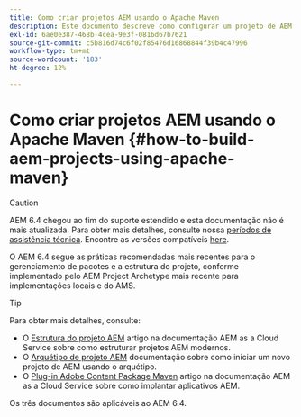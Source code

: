 ```yaml
---
title: Como criar projetos AEM usando o Apache Maven
description: Este documento descreve como configurar um projeto de AEM com base no Apache Maven
exl-id: 6ae0e387-468b-4cea-9e3f-0816d67b7621
source-git-commit: c5b816d74c6f02f85476d16868844f39b4c47996
workflow-type: tm+mt
source-wordcount: '183'
ht-degree: 12%

---
```


# Como criar projetos AEM usando o Apache Maven {#how-to-build-aem-projects-using-apache-maven}

>[!CAUTION]
>
>AEM 6.4 chegou ao fim do suporte estendido e esta documentação não é mais atualizada. Para obter mais detalhes, consulte nossa [períodos de assistência técnica](https://helpx.adobe.com/br/support/programs/eol-matrix.html). Encontre as versões compatíveis [here](https://experienceleague.adobe.com/docs/).

O AEM 6.4 segue as práticas recomendadas mais recentes para o gerenciamento de pacotes e a estrutura do projeto, conforme implementado pelo AEM Project Archetype mais recente para implementações locais e do AMS.

>[!TIP]
>
>Para obter mais detalhes, consulte:
>
>* O [Estrutura do projeto AEM](https://experienceleague.adobe.com/docs/experience-manager-cloud-service/implementing/developing/aem-project-content-package-structure.html?lang=pt-BR) artigo na documentação AEM as a Cloud Service sobre como estruturar projetos AEM modernos.
>* O [Arquétipo de projeto AEM](https://experienceleague.adobe.com/docs/experience-manager-core-components/using/developing/archetype/overview.html?lang=pt-BR) documentação sobre como iniciar um novo projeto de AEM usando o arquétipo.
>* O [Plug-in Adobe Content Package Maven](https://experienceleague.adobe.com/docs/experience-manager-cloud-service/implementing/developer-tools/maven-plugin.html#developer-tools) artigo na documentação AEM as a Cloud Service sobre como implantar aplicativos AEM.
>
>Os três documentos são aplicáveis ao AEM 6.4.
